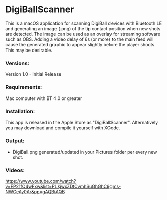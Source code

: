 

# DigiBallScanner
This is a macOS application for scanning DigiBall devices with Bluetooth LE and generating an image (.png) of the tip contact position when new shots are detected. The image can be used as an overlay for streaming software such as OBS. Adding a video delay of 6s (or more) to the main feed will cause the generated graphic to appear slightly before the player shoots. This may be desirable.

### Versions:
Version 1.0 - Initial Release

### Requirements:

Mac computer with BT 4.0 or greater

### Installation:

This app is released in the Apple Store as "DigiBallScanner". Alternatively you may download and compile it yourself with XCode. 

### Output:

 - DigiBall.png generated/updated in your Pictures folder per every new shot.

### Videos:

https://www.youtube.com/watch?v=FP21fO4wFxw&list=PLkjwxZDtCvmhSuGhGhC9gms-NWCeAy0Ar&pp=gAQBiAQB

